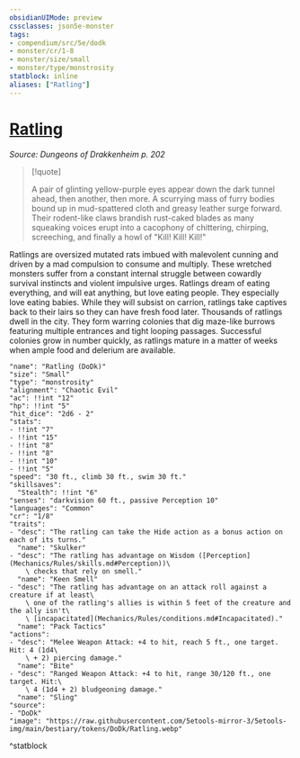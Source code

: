 ```yaml
---
obsidianUIMode: preview
cssclasses: json5e-monster
tags:
- compendium/src/5e/dodk
- monster/cr/1-8
- monster/size/small
- monster/type/monstrosity
statblock: inline
aliases: ["Ratling"]
---
```

# [Ratling](Mechanics\bestiary\monstrosity/ratling-dodk.md)
*Source: Dungeons of Drakkenheim p. 202*  

> [!quote]  
> 
> A pair of glinting yellow-purple eyes appear down the dark tunnel ahead, then another, then more. A scurrying mass of furry bodies bound up in mud-spattered cloth and greasy leather surge forward. Their rodent-like claws brandish rust-caked blades as many squeaking voices erupt into a cacophony of chittering, chirping, screeching, and finally a howl of "Kill! Kill! Kill!"

Ratlings are oversized mutated rats imbued with malevolent cunning and driven by a mad compulsion to consume and multiply. These wretched monsters suffer from a constant internal struggle between cowardly survival instincts and violent impulsive urges. Ratlings dream of eating everything, and will eat anything, but love eating people. They especially love eating babies. While they will subsist on carrion, ratlings take captives back to their lairs so they can have fresh food later. Thousands of ratlings dwell in the city. They form warring colonies that dig maze-like burrows featuring multiple entrances and tight looping passages. Successful colonies grow in number quickly, as ratlings mature in a matter of weeks when ample food and delerium are available.

```statblock
"name": "Ratling (DoDk)"
"size": "Small"
"type": "monstrosity"
"alignment": "Chaotic Evil"
"ac": !!int "12"
"hp": !!int "5"
"hit_dice": "2d6 - 2"
"stats":
- !!int "7"
- !!int "15"
- !!int "8"
- !!int "8"
- !!int "10"
- !!int "5"
"speed": "30 ft., climb 30 ft., swim 30 ft."
"skillsaves":
  "Stealth": !!int "6"
"senses": "darkvision 60 ft., passive Perception 10"
"languages": "Common"
"cr": "1/8"
"traits":
- "desc": "The ratling can take the Hide action as a bonus action on each of its turns."
  "name": "Skulker"
- "desc": "The ratling has advantage on Wisdom ([Perception](Mechanics/Rules/skills.md#Perception))\
    \ checks that rely on smell."
  "name": "Keen Smell"
- "desc": "The ratling has advantage on an attack roll against a creature if at least\
    \ one of the ratling's allies is within 5 feet of the creature and the ally isn't\
    \ [incapacitated](Mechanics/Rules/conditions.md#Incapacitated)."
  "name": "Pack Tactics"
"actions":
- "desc": "Melee Weapon Attack: +4 to hit, reach 5 ft., one target. Hit: 4 (1d4\
    \ + 2) piercing damage."
  "name": "Bite"
- "desc": "Ranged Weapon Attack: +4 to hit, range 30/120 ft., one target. Hit:\
    \ 4 (1d4 + 2) bludgeoning damage."
  "name": "Sling"
"source":
- "DoDk"
"image": "https://raw.githubusercontent.com/5etools-mirror-3/5etools-img/main/bestiary/tokens/DoDk/Ratling.webp"
```
^statblock